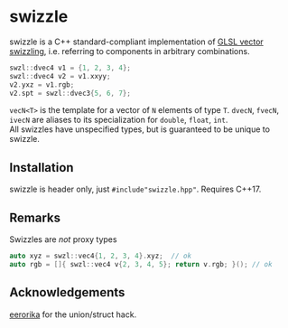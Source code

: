 # swizzle
swizzle is a C++ standard-compliant implementation of [GLSL vector swizzling][2], i.e. referring to components in arbitrary combinations.

```c++
swzl::dvec4 v1 = {1, 2, 3, 4};
swzl::dvec4 v2 = v1.xxyy;
v2.yxz = v1.rgb;
v2.spt = swzl::dvec3{5, 6, 7};
```

`vecN<T>` is the template for a vector of `N` elements of type `T`. `dvecN`, `fvecN`, `ivecN` are aliases to its specialization for `double`, `float`, `int`.  
All swizzles have unspecified types, but is guaranteed to be unique to swizzle.

## Installation
swizzle is header only, just `#include"swizzle.hpp"`. Requires C++17.

## Remarks
Swizzles are _not_ proxy types
```c++
auto xyz = swzl::vec4{1, 2, 3, 4}.xyz;  // ok
auto rgb = []{ swzl::vec4 v{2, 3, 4, 5}; return v.rgb; }(); // ok
```

## Acknowledgements
[eerorika][1] for the union/struct hack.

[1]: https://stackoverflow.com/a/65027725/4832499
[2]: http://learnwebgl.brown37.net/12_shader_language/glsl_data_types.html#vector-components
